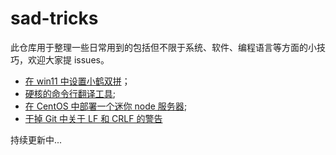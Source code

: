 # sad-tricks

此仓库用于整理一些日常用到的包括但不限于系统、软件、编程语言等方面的小技巧，欢迎大家提 issues。

* [在 win11 中设置小鹤双拼](https://github.com/sad912/sad-tricks/blob/main/setting%20flypy%20in%20win11.md)；
* [硬核的命令行翻译工具](https://github.com/sad912/sad-tricks/blob/main/a%20hardcore%20translation%20tool%20in%20command%20line.md);
* [在 CentOS 中部署一个迷你 node 服务器](https://github.com/sad912/sad-tricks/blob/main/deploying%20a%20mini%20node%20server%20in%20CentOS.md);
* [干掉 Git 中关于 LF 和 CRLF 的警告](https://github.com/sad912/sad-tricks/blob/main/killing%20the%20warning%20about%20LF%20and%20CRLF%20in%20git.md.md)

持续更新中...